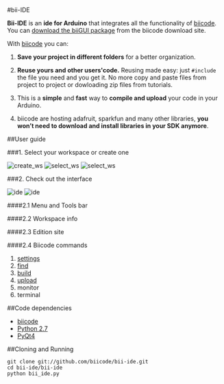 #bii-IDE

**Bii-IDE** is an **ide for Arduino** that integrates all the functionality of [biicode](http://biicode.com/). You can [download the biiGUI package](https://www.biicode.com/downloads) from the biicode download site.

With [biicode](http://biicode.com/) you can:

1. **Save your project in different folders** for a better organization.

2. **Reuse yours and other users'code.** Reusing made easy: just `#include` the file you need and you get it. No more copy and paste files from project to project or dowloading zip files from tutorials.

3. This is a **simple** and **fast** way to **compile and upload** your code in your Arduino.

5. biicode are hosting adafruit, sparkfun and many other libraries, **you won’t need to download and install libraries in your SDK anymore**.

##User guide

###1. Select your workspace or create one

![create_ws](https://github.com/davidsanfal/bii-ide/tree/master/bii-ide/docs/images/create_ws)
![select_ws](https://github.com/davidsanfal/bii-ide/tree/master/bii-ide/docs/images/select_ws)
![select_ws](https://github.com/davidsanfal/bii-ide/tree/master/bii-ide/docs/images/selected_ws)

###2. Check out the interface

![ide](https://github.com/davidsanfal/bii-ide/tree/master/bii-ide/docs/images/ide)
![ide](https://github.com/davidsanfal/bii-ide/tree/master/bii-ide/docs/images/file)

####2.1 Menu and Tools bar

####2.2 Workspace info

####2.3 Edition site

####2.4 Biicode commands

1. [settings](http://docs.biicode.com/arduino/reference/commands.html#bii-arduino-settings-managing-your-hive-settings)
2. [find](http://docs.biicode.com/biicode/reference/commands.html#bii-find-retrieving-dependencies)
3. [build](http://docs.biicode.com/arduino/reference/commands.html#bii-arduino-build-build-the-project)
4. [upload](http://docs.biicode.com/arduino/reference/commands.html#bii-arduino-upload-upload-a-firmware-in-arduino)
5. monitor
6. terminal

##Code dependencies

-   [biicode](https://www.biicode.com/downloads)
-   [Python 2.7](http://www.python.org/)
-   [PyQt4](http://www.riverbankcomputing.com/software/pyqt/intro)

##Cloning and Running

    git clone git://github.com/biicode/bii-ide.git
    cd bii-ide/bii-ide
    python bii_ide.py
